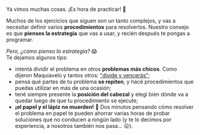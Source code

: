 Ya vimos muchas cosas. ¡Es hora de practicar! :muscle:

Muchos de los ejercicios que siguen son un tanto complejos, y vas a necesitar definir varios **procedimientos** para resolverlos. Nuestro consejo es que **pienses la estrategia** que vas a usar, y recién después te pongas a programar.

_Pero, ¿cómo pienso la estrategia?_ :scream:
<br>
Te dejamos algunos tips:

* intentá dividir el problema en otros **problemas más chicos**. Como dijeron Maquiavelo y tantos otros: ["divide y vencerás"](https://es.wikipedia.org/wiki/Algoritmo_divide_y_vencerás);
* pensá qué partes de tu problema **se repiten**, y hacé procedimientos que puedas utilizar en más de una ocasión;
* tené siempre presente la **posición del cabezal** y elegí bien dónde va a quedar luego de que tu procedimiento se ejecute;
* **¡el papel y el lápiz no muerden!** :memo: Dos minutos pensando cómo resolver el problema en papel te pueden ahorrar varias horas de probar soluciones que no conducen a ningún lado (y te lo decimos por experiencia, a nosotros también nos pasa... :stuck_out_tongue:).